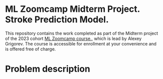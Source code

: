 # ML Zoomcamp Midterm Project. Stroke Prediction Model.
This repository contains the work completed as part of the Midterm project of the 2023 cohort [ML Zoomcamp course.](https://github.com/DataTalksClub/machine-learning-zoomcamp), which is lead by Alexey Grigorev. The course is accessible for enrollment at your convenience and is offered free of charge.
# Problem description
